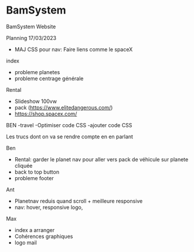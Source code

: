 # BamSystem
BamSystem Website

Planning 17/03/2023
- MAJ CSS pour nav: Faire liens comme le spaceX

index
- probleme planetes
- probleme centrage générale

Rental 

- Slideshow 100vw
- pack (https://www.elitedangerous.com/)
- https://shop.spacex.com/



BEN -travel
-Optimiser code CSS
-ajouter code CSS

Les trucs dont on va se rendre compte en en parlant

Ben
- Rental: garder le planet nav pour aller vers pack de véhicule sur planete cliquée
- back to top button
- probleme footer

Ant
- Planetnav reduis quand scroll + meilleure responsive
- nav: hover, responsive logo, 

Max
- index a arranger
- Cohérences graphiques
- logo mail

